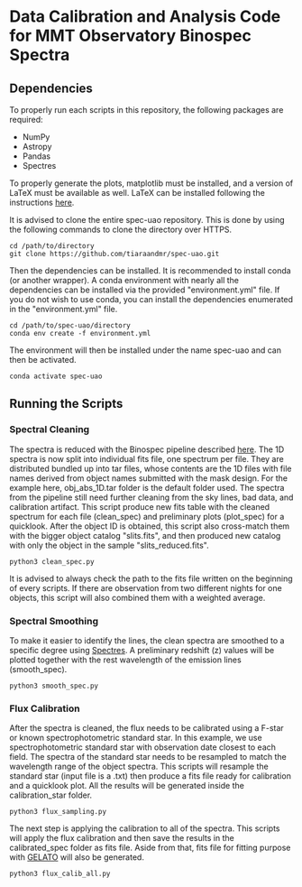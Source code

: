 # Data Calibration and Analysis Code for MMT Observatory Binospec Spectra

## Dependencies
To properly run each scripts in this repository, the following packages are required:
- NumPy
- Astropy
- Pandas
- Spectres

To properly generate the plots, matplotlib must be installed, and a version of LaTeX must be available as well. LaTeX can be installed following the instructions [here](https://www.latex-project.org/get/).

It is advised to clone the entire spec-uao repository. This is done by using the following commands to clone the directory over HTTPS.

```
cd /path/to/directory
git clone https://github.com/tiaraandmr/spec-uao.git
```

Then the dependencies can be installed. It is recommended to install conda (or another wrapper). A conda environment with nearly all the dependencies can be installed via the provided "environment.yml" file. If you do not wish to use conda, you can install the dependencies enumerated in the "environment.yml" file.

```
cd /path/to/spec-uao/directory
conda env create -f environment.yml
```

The environment will then be installed under the name spec-uao and can then be activated.

```
conda activate spec-uao
```

## Running the Scripts
### Spectral Cleaning
The spectra is reduced with the Binospec pipeline described [here](https://bitbucket.org/chil_sai/binospec/wiki/Home). The 1D spectra is now split into individual fits file, one spectrum per file. They are distributed bundled up into tar files, whose contents are the 1D files with file names derived from object names submitted with the mask design. For the example here, obj_abs_1D.tar folder is the default folder used. The spectra from the pipeline still need further cleaning from the sky lines, bad data, and calibration artifact. This script produce new fits table with the cleaned spectrum for each file (clean_spec) and preliminary plots (plot_spec) for a quicklook. After the object ID is obtained, this script also cross-match them with the bigger object catalog "slits.fits", and then produced new catalog with only the object in the sample "slits_reduced.fits".

```
python3 clean_spec.py
```

It is advised to always check the path to the fits file written on the beginning of every scripts. If there are observation from two different nights for one objects, this script will also combined them with a weighted average. 

### Spectral Smoothing
To make it easier to identify the lines, the clean spectra are smoothed to a specific degree using [Spectres](https://github.com/ACCarnall/spectres?tab=readme-ov-file). A preliminary redshift (z) values will be plotted together with the rest wavelength of the emission lines (smooth_spec). 

```
python3 smooth_spec.py
```

### Flux Calibration
After the spectra is cleaned, the flux needs to be calibrated using a F-star or known spectrophotometric standard star. In this example, we use spectrophotometric standard star with observation date closest to each field. The spectra of the standard star needs to be resampled to match the wavelength range of the object spectra. This scripts will resample the standard star (input file is a .txt) then produce a fits file ready for calibration and a quicklook plot. All the results will be generated inside the calibration_star folder.

```
python3 flux_sampling.py
```
The next step is applying the calibration to all of the spectra. This scripts will apply the flux calibration and then save the results in the calibrated_spec folder as fits file. Aside from that, fits file for fitting purpose with [GELATO](https://github.com/TheSkyentist/GELATO) will also be generated.

```
python3 flux_calib_all.py
```
